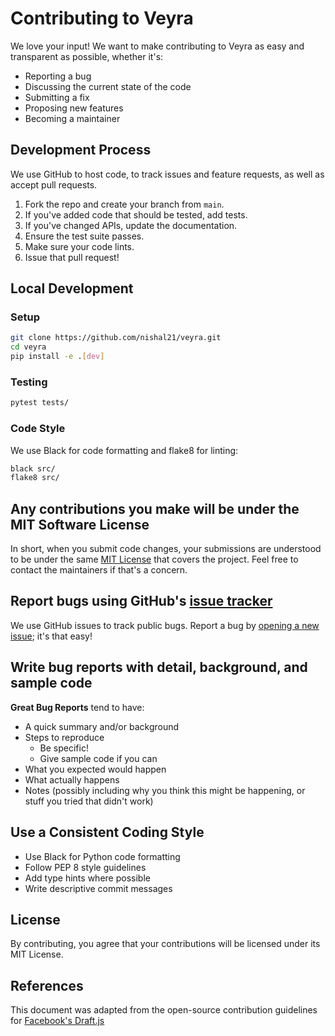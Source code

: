 # Contributing to Veyra

We love your input! We want to make contributing to Veyra as easy and transparent as possible, whether it's:

- Reporting a bug
- Discussing the current state of the code
- Submitting a fix
- Proposing new features
- Becoming a maintainer

## Development Process

We use GitHub to host code, to track issues and feature requests, as well as accept pull requests.

1. Fork the repo and create your branch from `main`.
2. If you've added code that should be tested, add tests.
3. If you've changed APIs, update the documentation.
4. Ensure the test suite passes.
5. Make sure your code lints.
6. Issue that pull request!

## Local Development

### Setup

```bash
git clone https://github.com/nishal21/veyra.git
cd veyra
pip install -e .[dev]
```

### Testing

```bash
pytest tests/
```

### Code Style

We use Black for code formatting and flake8 for linting:

```bash
black src/
flake8 src/
```

## Any contributions you make will be under the MIT Software License

In short, when you submit code changes, your submissions are understood to be under the same [MIT License](http://choosealicense.com/licenses/mit/) that covers the project. Feel free to contact the maintainers if that's a concern.

## Report bugs using GitHub's [issue tracker](https://github.com/nishal21/veyra/issues)

We use GitHub issues to track public bugs. Report a bug by [opening a new issue](https://github.com/nishal21/veyra/issues/new); it's that easy!

## Write bug reports with detail, background, and sample code

**Great Bug Reports** tend to have:

- A quick summary and/or background
- Steps to reproduce
  - Be specific!
  - Give sample code if you can
- What you expected would happen
- What actually happens
- Notes (possibly including why you think this might be happening, or stuff you tried that didn't work)

## Use a Consistent Coding Style

- Use Black for Python code formatting
- Follow PEP 8 style guidelines
- Add type hints where possible
- Write descriptive commit messages

## License

By contributing, you agree that your contributions will be licensed under its MIT License.

## References

This document was adapted from the open-source contribution guidelines for [Facebook's Draft.js](https://github.com/facebook/draft-js/blob/master/CONTRIBUTING.md)